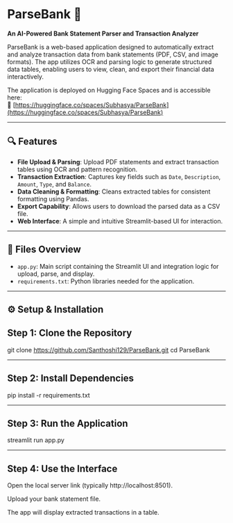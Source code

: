 # ParseBank 🏦  
**An AI-Powered Bank Statement Parser and Transaction Analyzer**

ParseBank is a web-based application designed to automatically extract and analyze transaction data from bank statements (PDF, CSV, and image formats). The app utilizes OCR and parsing logic to generate structured data tables, enabling users to view, clean, and export their financial data interactively.  

The application is deployed on Hugging Face Spaces and is accessible here:  
🔗 [https://huggingface.co/spaces/Subhasya/ParseBank](https://huggingface.co/spaces/Subhasya/ParseBank)

---

## 🔍 Features

- **File Upload & Parsing**: Upload PDF statements and extract transaction tables using OCR and pattern recognition.
- **Transaction Extraction**: Captures key fields such as `Date`, `Description`, `Amount`, `Type`, and `Balance`.
- **Data Cleaning & Formatting**: Cleans extracted tables for consistent formatting using Pandas.
- **Export Capability**: Allows users to download the parsed data as a CSV file.
- **Web Interface**: A simple and intuitive Streamlit-based UI for interaction.

---

## 📂 Files Overview

- `app.py`: Main script containing the Streamlit UI and integration logic for upload, parse, and display.
- `requirements.txt`: Python libraries needed for the application.
  
---

## ⚙️ Setup & Installation

## Step 1: Clone the Repository
git clone https://github.com/Santhoshi129/ParseBank.git
cd ParseBank

---

## Step 2: Install Dependencies
pip install -r requirements.txt

---

## Step 3: Run the Application
streamlit run app.py

---

## Step 4: Use the Interface
Open the local server link (typically http://localhost:8501).

Upload your bank statement file.

The app will display extracted transactions in a table.


